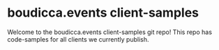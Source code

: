 # boudicca.events client-samples

Welcome to the boudicca.events client-samples git repo!
This repo has code-samples for all clients we currently publish.